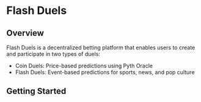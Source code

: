 # Flash Duels

## Overview

Flash Duels is a decentralized betting platform that enables users to create and participate in two types of duels:

- Coin Duels: Price-based predictions using Pyth Oracle
- Flash Duels: Event-based predictions for sports, news, and pop culture

## Getting Started
